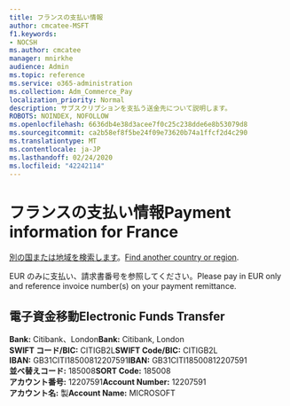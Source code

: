 ```yaml
---
title: フランスの支払い情報
author: cmcatee-MSFT
f1.keywords:
- NOCSH
ms.author: cmcatee
manager: mnirkhe
audience: Admin
ms.topic: reference
ms.service: o365-administration
ms.collection: Adm_Commerce_Pay
localization_priority: Normal
description: サブスクリプションを支払う送金先について説明します。
ROBOTS: NOINDEX, NOFOLLOW
ms.openlocfilehash: 6636db4e38d3acee7f0c25c238dde6e8b53079d8
ms.sourcegitcommit: ca2b58ef8f5be24f09e73620b74a1ffcf2d4c290
ms.translationtype: MT
ms.contentlocale: ja-JP
ms.lasthandoff: 02/24/2020
ms.locfileid: "42242114"
---
```

# <a name="payment-information-for-france"></a><span data-ttu-id="b86c0-103">フランスの支払い情報</span><span class="sxs-lookup"><span data-stu-id="b86c0-103">Payment information for France</span></span>

<span data-ttu-id="b86c0-104">[別の国または地域を検索します](../billing-and-payments/pay-for-your-subscription.md)。</span><span class="sxs-lookup"><span data-stu-id="b86c0-104">[Find another country or region](../billing-and-payments/pay-for-your-subscription.md).</span></span>

<span data-ttu-id="b86c0-105">EUR のみに支払い、請求書番号を参照してください。</span><span class="sxs-lookup"><span data-stu-id="b86c0-105">Please pay in EUR only and reference invoice number(s) on your payment remittance.</span></span>

## <a name="electronic-funds-transfer"></a><span data-ttu-id="b86c0-106">電子資金移動</span><span class="sxs-lookup"><span data-stu-id="b86c0-106">Electronic Funds Transfer</span></span>

<span data-ttu-id="b86c0-107">**Bank:** Citibank、London</span><span class="sxs-lookup"><span data-stu-id="b86c0-107">**Bank:** Citibank, London</span></span>  
<span data-ttu-id="b86c0-108">**SWIFT コード/BIC:** CITIGB2L</span><span class="sxs-lookup"><span data-stu-id="b86c0-108">**SWIFT Code/BIC:** CITIGB2L</span></span>  
<span data-ttu-id="b86c0-109">**IBAN:** GB31CITI18500812207591</span><span class="sxs-lookup"><span data-stu-id="b86c0-109">**IBAN:** GB31CITI18500812207591</span></span>  
<span data-ttu-id="b86c0-110">**並べ替えコード:** 185008</span><span class="sxs-lookup"><span data-stu-id="b86c0-110">**SORT Code:** 185008</span></span>  
<span data-ttu-id="b86c0-111">**アカウント番号:** 12207591</span><span class="sxs-lookup"><span data-stu-id="b86c0-111">**Account Number:** 12207591</span></span>  
<span data-ttu-id="b86c0-112">**アカウント名:** 製</span><span class="sxs-lookup"><span data-stu-id="b86c0-112">**Account Name:** MICROSOFT</span></span>  